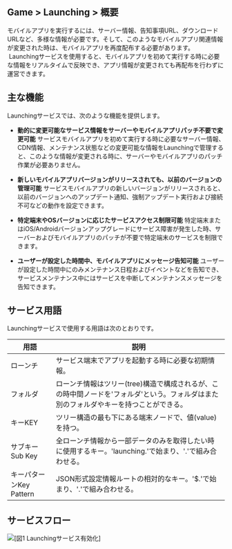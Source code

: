 ## Game > Launching > 概要 

モバイルアプリを実行するには、サーバー情報、告知事項URL、ダウンロードURLなど、多様な情報が必要です。そして、このようなモバイルアプリ関連情報が変更された時は、モバイルアプリを再度配布する必要があります。  Launchingサービスを使用すると、モバイルアプリを初めて実行する時に必要な情報をリアルタイムで反映でき、アプリ情報が変更されても再配布を行わずに運営できます。

## 主な機能

Launchingサービスでは、次のような機能を提供します。

* **動的に変更可能なサービス情報をサーバーやモバイルアプリパッチ不要で変更可能**
サービスモバイルアプリを初めて実行する時に必要なサーバー情報、 CDN情報、メンテナンス状態などの変更可能な情報をLaunchingで管理すると、このような情報が変更される時に、サーバーやモバイルアプリのパッチ作業が必要ありません。

* **新しいモバイルアプリバージョンがリリースされても、以前のバージョンの管理可能**
サービスモバイルアプリの新しいバージョンがリリースされると、以前のバージョンへのアップデート通知、強制アップデート実行および接続不可などの動作を設定できます。

* **特定端末やOSバージョンに応じたサービスアクセス制限可能**
特定端末またはiOS/Androidバージョンアップグレードにサービス障害が発生した時、サーバーおよびモバイルアプリのパッチが不要で特定端末のサービスを制限できます。

* **ユーザーが設定した時間中、モバイルアプリにメッセージ告知可能**
ユーザーが設定した時間中にのみメンテナンス日程およびイベントなどを告知でき、サービスメンテナンス中にはサービスを中断してメンテナンスメッセージを告知できます。

## サービス用語

Launchingサービスで使用する用語は次のとおりです。

| 用語 | 説明                                                                  |
| --- | --------------------------------------------------------------------- |
| ローンチ | サービス端末でアプリを起動する時に必要な初期情報。                                      |
| フォルダ | ローンチ情報はツリー(tree)構造で構成されるが、この時中間ノードを'フォルダ'という。フォルダはまた別のフォルダやキーを持つことができる。 |
| キーKEY | ツリー構造の最も下にある端末ノードで、値(value)を持つ。                                     |
| サブキーSub Key | 全ローンチ情報から一部データのみを取得したい時に使用するキー。'launching.'で始まり、'.'で組み合わせる。 |
| キーパターンKey Pattern | JSON形式設定情報ルートの相対的なキー。'$.'で始まり、'.'で組み合わせる。 |

## サービスフロー

![[図1 Launchingサービス有効化]](http://static.toastoven.net/prod_launching/21.07.13/ja/overview_serviceflow.png)
